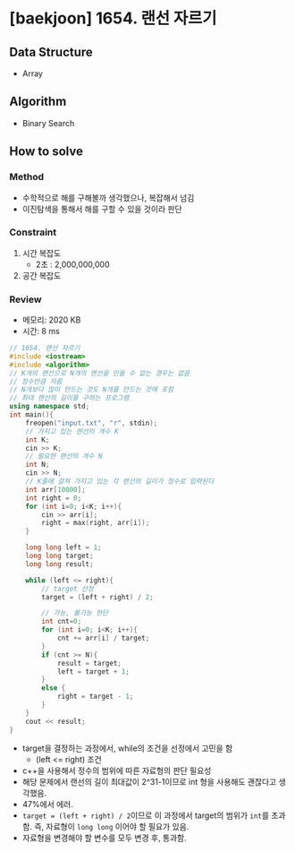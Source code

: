 # [baekjoon] 1654. 랜선 자르기

## Data Structure

- Array

## Algorithm

- Binary Search

## How to solve

### Method

- 수학적으로 해를 구해볼까 생각했으나, 복잡해서 넘김
- 이진탐색을 통해서 해를 구할 수 있을 것이라 판단

### Constraint
1. 시간 복잡도
   - 2초 : 2,000,000,000
2. 공간 복잡도

### Review
- 메모리: 2020 KB
- 시간: 8 ms
```cpp
// 1654. 랜선 자르기
#include <iostream>
#include <algorithm>
// K개의 랜선으로 N개의 랜선을 만들 수 없는 경우는 없음
// 정수만큼 자름
// N개보다 많이 만드는 것도 N개를 만드는 것에 포함
// 최대 랜선의 길이를 구하는 프로그램
using namespace std;
int main(){
    freopen("input.txt", "r", stdin);
    // 가지고 있는 랜선의 개수 K
    int K;
    cin >> K;
    // 필요한 랜선의 개수 N
    int N;
    cin >> N;
    // K줄에 걸쳐 가지고 있는 각 랜선의 길이가 정수로 입력된다
    int arr[10000];
    int right = 0;
    for (int i=0; i<K; i++){
        cin >> arr[i];
        right = max(right, arr[i]);
    }

    long long left = 1;
    long long target;
    long long result;

    while (left <= right){
        // target 선정
        target = (left + right) / 2;

        // 가능, 불가능 판단
        int cnt=0;
        for (int i=0; i<K; i++){
            cnt += arr[i] / target;
        }
        if (cnt >= N){
            result = target;
            left = target + 1;
        }
        else {
            right = target - 1;
        }
    }
    cout << result;
}
```

- target을 결정하는 과정에서, while의 조건을 선정에서 고민을 함
    - (left <= right) 조건
- c++을 사용해서 정수의 범위에 따른 자료형의 판단 필요성
- 해당 문제에서 랜선의 길이 최대값이 2^31-1이므로 int 형을 사용해도 괜찮다고 생각했음.
- 47%에서 에러. 
- `target = (left + right) / 2`이므로 이 과정에서 target의 범위가 `int`를 초과함. 즉, 자료형이 `long long` 이어야 할 필요가 있음.
- 자료형을 변경해야 할 변수를 모두 변경 후, 통과함.